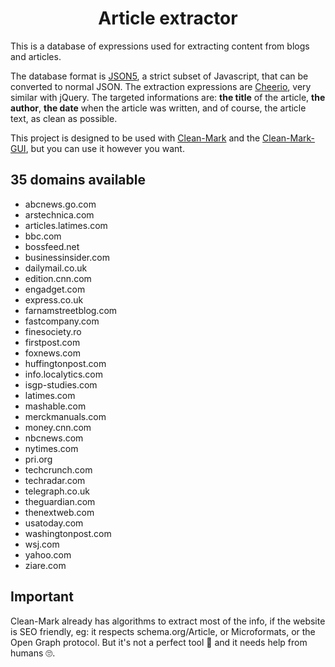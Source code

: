 <h1 align="center">
  Article extractor
  <br>
</h1>

This is a database of expressions used for extracting content from blogs and articles.

The database format is [JSON5](http://json5.org), a strict subset of Javascript, that can be converted to normal JSON.
The extraction expressions are [Cheerio](https://cheerio.js.org), very similar with jQuery.
The targeted informations are: **the title** of the article, **the author**, **the date** when the article was written, and of course, the article text, as clean as possible.

This project is designed to be used with [Clean-Mark](https://github.com/croqaz/clean-mark) and the [Clean-Mark-GUI](https://github.com/croqaz/clean-mark-gui), but you can use it however you want.

<div id="marker" markdown="1">

## 35 domains available

* abcnews.go.com
* arstechnica.com
* articles.latimes.com
* bbc.com
* bossfeed.net
* businessinsider.com
* dailymail.co.uk
* edition.cnn.com
* engadget.com
* express.co.uk
* farnamstreetblog.com
* fastcompany.com
* finesociety.ro
* firstpost.com
* foxnews.com
* huffingtonpost.com
* info.localytics.com
* isgp-studies.com
* latimes.com
* mashable.com
* merckmanuals.com
* money.cnn.com
* nbcnews.com
* nytimes.com
* pri.org
* techcrunch.com
* techradar.com
* telegraph.co.uk
* theguardian.com
* thenextweb.com
* usatoday.com
* washingtonpost.com
* wsj.com
* yahoo.com
* ziare.com

</div>

## Important

Clean-Mark already has algorithms to extract most of the info, if the website is SEO friendly, eg: it respects schema.org/Article, or Microformats, or the Open Graph protocol.
But it's not a perfect tool 🤖  and it needs help from humans 🙄.
